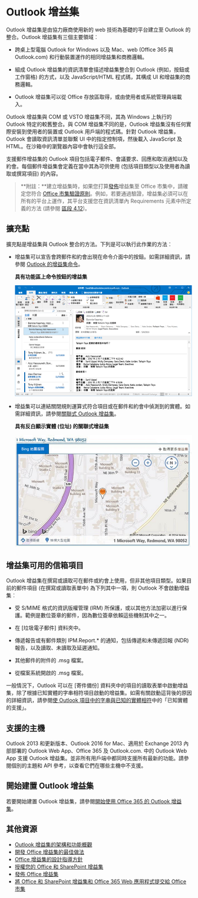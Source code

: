 
# <a name="outlook-add-ins"></a>Outlook 增益集

Outlook 增益集是由協力廠商使用新的 web 技術為基礎的平台建立至 Outlook 的整合。Outlook 增益集有三個主要領域︰


- 跨桌上型電腦 Outlook for Windows 以及 Mac、web (Office 365 與 Outlook.com) 和行動裝置運作的相同增益集和商務邏輯。
    
-  組成 Outlook 增益集的資訊清單會描述增益集整合到 Outlook (例如，按鈕或工作窗格) 的方式，以及 JavaScript/HTML 程式碼，其構成 UI 和增益集的商務邏輯。
    
- Outlook 增益集可以從 Office 存放區取得，或由使用者或系統管理員端載入。
    
Outlook 增益集與 COM 或 VSTO 增益集不同，其為 Windows 上執行的 Outlook 特定的較舊整合。與 COM 增益集不同的是，Outlook 增益集沒有任何實際安裝到使用者的裝置或 Outlook 用戶端的程式碼。針對 Outlook 增益集，Outlook 會讀取資訊清單並聯繫 UI 中的指定控制項，然後載入 JavaScript 及 HTML。在沙箱中的瀏覽器內容中會執行這全部。

支援郵件增益集的 Outlook 項目包括電子郵件、會議要求、回應和取消通知以及約會。每個郵件增益集會定義在當中其為可供使用 (包括項目類型以及使用者為讀取或撰寫項目) 的內容。

>**附註：**建立增益集時，如果您打算[發佈](../publish/publish.md)增益集至 Office 市集中，請確定您符合 [Office 市集驗證原則](https://msdn.microsoft.com/en-us/library/jj220035.aspx)。例如，若要通過驗證，增益集必須可以在所有的平台上運作，其平台支援您在資訊清單內 Requirements 元素中所定義的方法 (請參閱 [區段 4.12](https://msdn.microsoft.com/en-us/library/jj220035.aspx#Anchor_3))。

## <a name="extension-points"></a>擴充點


擴充點是增益集與 Outlook 整合的方法。下列是可以執行此作業的方法︰


- 增益集可以宣告會跨郵件和約會出現在命令介面中的按鈕。如需詳細資訊，請參閱 [Outlook 的增益集命令](../outlook/add-in-commands-for-outlook.md)。
    
    **具有功能區上命令按鈕的增益集**

    ![增益集命令無 UI 圖形](../../images/41e46a9c-19ec-4ccc-98e6-a227283623d1.png)

- 增益集可以連結關閉規則運算式符合項目或在郵件和約會中偵測到的實體。如需詳細資訊，請參閱[關聯式 Outlook 增益集](../outlook/contextual-outlook-add-ins.md)。
    
    **具有反白顯示實體 (位址) 的關聯式增益集**

    ![在卡片中顯示內容應用程式](../../images/59bcabc2-7cb0-4b9b-bb9f-06089dca9c31.png)


## <a name="mailbox-items-available-to-add-ins"></a>增益集可用的信箱項目


Outlook 增益集在撰寫或讀取可在郵件或約會上使用，但非其他項目類型。如果目前的郵件項目 (在撰寫或讀取表單中) 為下列其中一項，則 Outlook 不會啟動增益集︰


- 受 S/MIME 格式的資訊版權管理 (IRM) 所保護，或以其他方法加密以進行保護。範例是數位簽章的郵件，因為數位簽章依賴這些機制其中之一。
    
- 在 [垃圾電子郵件] 資料夾中。
    
- 傳遞報告或有郵件類別 IPM.Report.* 的通知，包括傳遞和未傳遞回報 (NDR) 報告，以及讀取、未讀取及延遲通知。
    
- 其他郵件的附件的 .msg 檔案。
    
- 從檔案系統開啟的 .msg 檔案。
    
一般情況下，Outlook 可以在 [寄件備份] 資料夾中的項目的讀取表單中啟動增益集，除了根據已知實體的字串相符項目啟動的增益集。如需有關啟動這背後的原因的詳細資訊，請參閱[使 Outlook 項目中的字串與已知的實體相符](../outlook/match-strings-in-an-item-as-well-known-entities.md)中的「已知實體的支援」。


## <a name="supported-hosts"></a>支援的主機


Outlook 2013 和更新版本、Outlook 2016 for Mac、適用於 Exchange 2013 內部部署的 Outlook Web App、Office 365 及 Outlook.com. 中的 Outlook Web App 支援 Outlook 增益集。並非所有用戶端中都同時支援所有最新的功能。請參閱個別的主題和 API 參考，以查看它們在哪些主機中不支援。


## <a name="get-started-building-outlook-add-ins"></a>開始建置 Outlook 增益集


若要開始建置 Outlook 增益集，請參閱[開始使用 Office 365 的 Outlook 增益集](https://dev.outlook.com/MailAppsGettingStarted/GetStarted)。


## <a name="additional-resources"></a>其他資源


- [Outlook 增益集的架構和功能概觀](../outlook/overview.md)
- [開發 Office 增益集的最佳做法](../../docs/overview/add-in-development-best-practices.md)
- [Office 增益集的設計指導方針](../../docs/design/add-in-design.md)
- [授權您的 Office 和 SharePoint 增益集](http://msdn.microsoft.com/library/3e0e8ff6-66d6-44ff-b0c2-59108ebd9181%28Office.15%29.aspx)
- [發佈 Office 增益集](../publish/publish.md)
- [將 Office 和 SharePoint 增益集和 Office 365 Web 應用程式提交給 Office 市集](http://msdn.microsoft.com/library/ff075782-1303-4517-91cc-b3d730e9b9ae%28Office.15%29.aspx)

